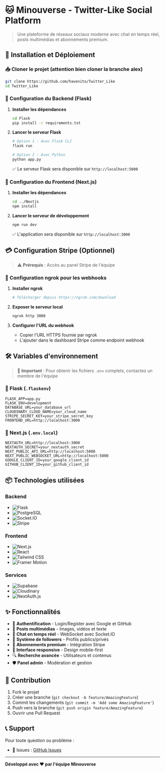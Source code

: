 # 🐱 Minouverse - Twitter-Like Social Platform

> Une plateforme de réseaux sociaux moderne avec chat en temps réel, posts multimédias et abonnements premium.

## 🚀 Installation et Déploiement

### 📥 Cloner le projet (attention bien cloner la branche alex)

```bash
git clone https://github.com/havenito/Twitter_Like
cd Twitter_Like
```

### 🔧 Configuration du Backend (Flask)

1. **Installer les dépendances**
   ```bash
   cd Flask
   pip install -r requirements.txt
   ```

2. **Lancer le serveur Flask**
   ```bash
   # Option 1 : Avec Flask CLI
   flask run
   
   # Option 2 : Avec Python
   python app.py
   ```

   ✅ Le serveur Flask sera disponible sur `http://localhost:5000`

### 🎨 Configuration du Frontend (Next.js)

1. **Installer les dépendances**
   ```bash
   cd ../Nextjs
   npm install
   ```

2. **Lancer le serveur de développement**
   ```bash
   npm run dev
   ```

   ✅ L'application sera disponible sur `http://localhost:3000`

## 💳 Configuration Stripe (Optionnel)

> ⚠️ **Prérequis** : Accès au panel Stripe de l'équipe

### 🔗 Configuration ngrok pour les webhooks

1. **Installer ngrok**
   ```bash   
   # Télécharger depuis https://ngrok.com/download
   ```

2. **Exposer le serveur local**
   ```bash
   ngrok http 3000
   ```

3. **Configurer l'URL du webhook**
   - Copier l'URL HTTPS fournie par ngrok
   - L'ajouter dans le dashboard Stripe comme endpoint webhook

## 🛠️ Variables d'environnement

> 🔑 **Important** : Pour obtenir les fichiers `.env` complets, contactez un membre de l'équipe

### 📁 Flask (`.flaskenv`)
```env
FLASK_APP=app.py
FLASK_ENV=development
DATABASE_URL=your_database_url
CLOUDINARY_CLOUD_NAME=your_cloud_name
STRIPE_SECRET_KEY=your_stripe_secret_key
FRONTEND_URL=http://localhost:3000
```

### 📁 Next.js (`.env.local`)
```env
NEXTAUTH_URL=http://localhost:3000
NEXTAUTH_SECRET=your_nextauth_secret
NEXT_PUBLIC_API_URL=http://localhost:5000
NEXT_PUBLIC_WEBSOCKET_URL=http://localhost:5000
GOOGLE_CLIENT_ID=your_google_client_id
GITHUB_CLIENT_ID=your_github_client_id
```

## 📦 Technologies utilisées

### Backend
- ![Flask](https://img.shields.io/badge/Flask-000000?style=flat&logo=flask&logoColor=white)
- ![PostgreSQL](https://img.shields.io/badge/PostgreSQL-316192?style=flat&logo=postgresql&logoColor=white)
- ![Socket.IO](https://img.shields.io/badge/Socket.io-black?style=flat&logo=socket.io&badgeColor=010101)
- ![Stripe](https://img.shields.io/badge/Stripe-626CD9?style=flat&logo=Stripe&logoColor=white)

### Frontend
- ![Next.js](https://img.shields.io/badge/Next.js-000000?style=flat&logo=next.js&logoColor=white)
- ![React](https://img.shields.io/badge/React-20232A?style=flat&logo=react&logoColor=61DAFB)
- ![Tailwind CSS](https://img.shields.io/badge/Tailwind_CSS-38B2AC?style=flat&logo=tailwind-css&logoColor=white)
- ![Framer Motion](https://img.shields.io/badge/Framer_Motion-black?style=flat&logo=framer&logoColor=blue)

### Services
- ![Supabase](https://img.shields.io/badge/Supabase-3ECF8E?style=flat&logo=supabase&logoColor=white)
- ![Cloudinary](https://img.shields.io/badge/Cloudinary-3448C5?style=flat&logo=cloudinary&logoColor=white)
- ![NextAuth.js](https://img.shields.io/badge/NextAuth.js-000000?style=flat&logo=next.js&logoColor=white)

## ✨ Fonctionnalités

- 🔐 **Authentification** - Login/Register avec Google et GitHub
- 📝 **Posts multimédias** - Images, vidéos et texte
- 💬 **Chat en temps réel** - WebSocket avec Socket.IO
- 👥 **Système de followers** - Profils publics/privés
- 💎 **Abonnements premium** - Intégration Stripe
- 📱 **Interface responsive** - Design mobile-first
- 🔍 **Recherche avancée** - Utilisateurs et contenus
- 🛡️ **Panel admin** - Modération et gestion

## 🤝 Contribution

1. Fork le projet
2. Créer une branche (`git checkout -b feature/AmazingFeature`)
3. Commit les changements (`git commit -m 'Add some AmazingFeature'`)
4. Push vers la branche (`git push origin feature/AmazingFeature`)
5. Ouvrir une Pull Request

## 📞 Support

Pour toute question ou problème :
- 🐛 Issues : [GitHub Issues](https://github.com/havenito/Twitter_Like/issues)

---

  
**Développé avec ❤️ par l'équipe Minouverse**